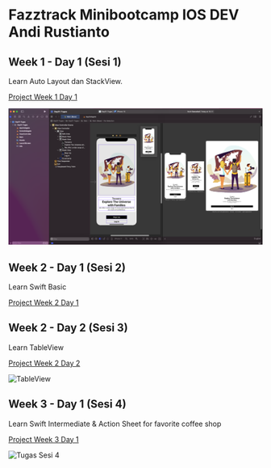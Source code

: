 # Fazztrack Minibootcamp IOS DEV Andi Rustianto

## Week 1 - Day 1 (Sesi 1)

Learn Auto Layout dan StackView.

[Project Week 1 Day 1](https://github.com/anditorx/fazztrack-minibootcamp-iosdev-andi/tree/main/Sesi01-Week1-Day01-Auto%20Layout%20dan%20StackView)

![StackView](https://github.com/anditorx/fazztrack-minibootcamp-iosdev-andi/blob/main/Sesi01-Week1-Day01-Auto%20Layout%20dan%20StackView/Day01-Tugas/Screen%20Shot%202022-09-11%20at%2016.24.26.png)

## Week 2 - Day 1 (Sesi 2)

Learn Swift Basic

[Project Week 2 Day 1](https://github.com/anditorx/fazztrack-minibootcamp-iosdev-andi/tree/main/Sesi02-Week2-Day01-SwiftBasic%20%26%20TableView/MyPlayground.playground)

## Week 2 - Day 2 (Sesi 3)

Learn TableView

[Project Week 2 Day 2](https://github.com/anditorx/fazztrack-minibootcamp-iosdev-andi/tree/main/Sesi03-Week2-Day02-TableView)

![TableView](https://github.com/anditorx/fazztrack-minibootcamp-iosdev-andi/blob/main/Sesi03-Week2-Day02-TableView/Tugas_TableView/Simulator%20Screen%20Recording%20-%20iPhone%2013%20-%202022-09-18%20at%2014.56.53.gif)

## Week 3 - Day 1 (Sesi 4)

Learn Swift Intermediate & Action Sheet for favorite coffee shop

[Project Week 3 Day 1](https://github.com/anditorx/fazztrack-minibootcamp-iosdev-andi/tree/main/Sesi04-Week3-Day01-SwiftIntermediate%20%26%20Rebuild%20Your%20App)

![Tugas Sesi 4](https://github.com/anditorx/fazztrack-minibootcamp-iosdev-andi/blob/main/Sesi04-Week3-Day01-SwiftIntermediate%20%26%20Rebuild%20Your%20App/result.gif)
